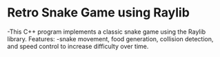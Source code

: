 # Retro Snake Game using Raylib
-This C++ program implements a classic snake game using the Raylib library. 
Features:
-snake movement, food generation, collision detection, and speed control to increase difficulty over time.
